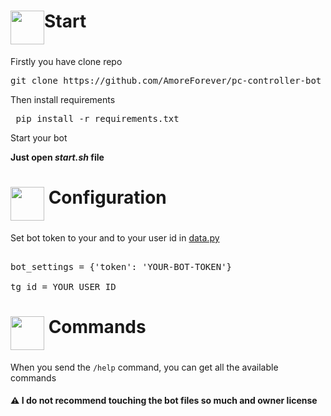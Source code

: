 <h1><img src="https://cdn-icons-png.flaticon.com/512/3104/3104000.png" height="54" align="middle">Start</h1>

Firstly you have clone repo

<pre lang="bash">git clone https://github.com/AmoreForever/pc-controller-bot</pre>

Then install requirements

<pre lang="bash"> pip install -r requirements.txt </pre>

Start your bot

<b>Just open <i>start.sh</i> file</b>

<h1><img src="https://cdn-icons-png.flaticon.com/512/627/627495.png" height="54" align="middle"> Configuration</h1>

Set bot token to your and to your user id in <a href='https://github.com/AmoreForever/pc-controller-bot/blob/master/data.py'>data.py</a>

<pre lang='python'> 
bot_settings = {'token': 'YOUR-BOT-TOKEN'}

tg_id = YOUR USER ID
</pre>
<h1><img src="https://cdn-icons-png.flaticon.com/512/4149/4149678.png" height="54" align="middle"> Commands</h1>

When you send the <code>/help</code> command, you can get all the available commands



<h4>⚠️ I do not recommend touching the bot files so much and owner license</h4>
